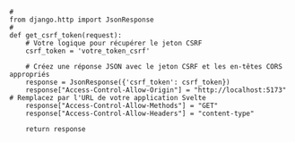     #
    from django.http import JsonResponse
    #
    def get_csrf_token(request):
        # Votre logique pour récupérer le jeton CSRF
        csrf_token = 'votre_token_csrf'

        # Créez une réponse JSON avec le jeton CSRF et les en-têtes CORS appropriés
        response = JsonResponse({'csrf_token': csrf_token})
        response["Access-Control-Allow-Origin"] = "http://localhost:5173"  # Remplacez par l'URL de votre application Svelte
        response["Access-Control-Allow-Methods"] = "GET"
        response["Access-Control-Allow-Headers"] = "content-type"

        return response